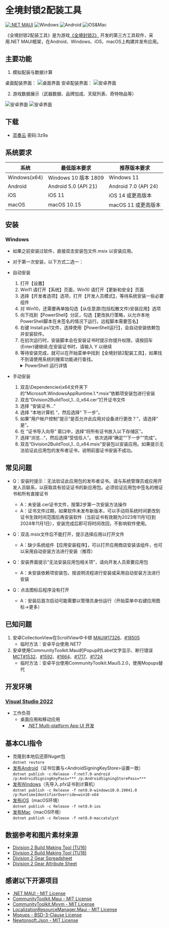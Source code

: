 # 全境封锁2配装工具
[![.NET MAUI](https://img.shields.io/badge/.NET-MAUI-000000?labelColor=512bd4)](https://dotnet.microsoft.com/zh-cn/apps/maui)
![Windows](https://img.shields.io/badge/-Windows10-0078D6?labelColor=0078D6&logo=Windows)
![Android](https://img.shields.io/badge/-Android-000000?labelColor=000000&logo=Android)
![iOS&Mac](https://img.shields.io/badge/-iOS_&_Mac-000000?labelColor=000000&logo=Apple)  


《全境封锁2配装工具》是为游戏[《全境封锁2》](https://www.ubisoft.com/en-us/game/the-division/the-division-2)
开发的第三方工具软件，采用.NET MAUI框架，在Android、Windows、iOS、macOS上构建并发布应用。

## 主要功能

1.  模拟配装与数据计算 

桌面配装界面：
![桌面界面](/Screenshot/Division2BuildTool_screenshot_desktop.png) 
安卓配装界面：
![安卓界面](/Screenshot/Division2BuildTool_screenshot_android1.png)

2.  游戏数据展示（武器数据、品牌加成、天赋列表、奇特物品等）  

![安卓界面](/Screenshot/Division2BuildTool_screenshot_android2.png)
![安卓界面](/Screenshot/Division2BuildTool_screenshot_android3.png)

## 下载
- [蓝奏云](https://wwbb.lanzout.com/b03vesg4h)     密码:3z9a

## 系统要求

系统           | 最低版本要求                     | 推荐版本要求             
--------------|--------------------------------|---------------------
Windows(x64)  | Windows 10 版本 1809            |Windows 11
Android       | Android 5.0 (API 21)           |Android 7.0 (API 24) 
iOS           | iOS 11                         |iOS 14 或更高版本    
macOS         | macOS 10.15                    |macOS 11 或更高版本

## 安装
### Windows
- 如果之前安装过软件，直接双击安装包文件.msix 以安装应用。

- 对于第一次安装，以下方式二选一：

- 自动安装
  1. 打开【设置】
  1. Win11 请打开【系统】页面，Win10 请打开【更新和安全】页面
  1. 选择【开发者选项】选项，打开【开发人员模式】，等待系统安装一些必要组件
  1. 对 Win10，还需要再单独勾选【从任意源(包括松散文件)安装应用】选项
  1. 向下找到【PowerShell】分区，勾选【更改执行策略，以允许本地PowerShell脚本在未签名的情况下运行。远程脚本需要签名】
  1. 右键 Install.ps1文件，选择使用【PowerShell运行】，会自动安装依赖包并安装软件。
  1. 在初次运行时，安装脚本会在安装证书时提示你提升权限，请按回车(Enter)键继续;在安装证书时，请输入 Y 以继续
  1. 等待安装完成，就可以在开始菜单中找到【全境封锁2配装工具】，如果找不到请使用系统的搜索功能进行查找。
     <details>
       <summary>PowerShell 运行详情</summary>
         <pre><code>
         找到了捆绑:  Division2BuildTool_**.*.*.0_x64.msix  
         找到证书:  Division2BuildTool_**.*.*.0_x64.cer  
         在安装此应用程序之前，需要执行以下操作:  
         -安装签名证书  
         需要具有管理员凭据才能继续。  请接受 UAC 提示并在请求时提供管理员密码。    
         按 Enter 键继续...:  
         正在安装证书...  
         您要将数字证书安装到计算机的受信任人员证书存储区中。这样做有严重的安全风险，只有在信任此数字证书的建立者时才应执     行此操作。  
         当您使用完此应用程序时，应手动移除关联的数字证书。以下网址提供了相关操作说明:  
         http://go.microsoft.com/fwlink/?LinkId=243053  
         是否确实要继续?  
         [Y] 是(Y)  [N] 否(N)  [?] 帮助 (默认值为“N”):  
         正在安装应用程序...  
         找到依赖项包:  
         Microsoft.WindowsAppRuntime.1.*.msix  
         成功: 成功安装了应用程序。  
         按 Enter 键继续...:
         </code></pre>
     </details>

- 手动安装
  1. 双击\Dependencies\x64文件夹下的“Microsoft.WindowsAppRuntime.1.*.msix”依赖项安装包进行安装
  1. 双击“Division2BuildTool_1.*.*.0_x64.cer”打开证书文件
  1. 选择 “安装证书...”
  1. 选择 “本地计算机 ”，然后选择“ 下一步”。
  1. 如果“用户帐户控制”提示“是否允许此应用对设备进行更改？”，请选择“ 是”。
  1. 在 “证书导入向导” 窗口中，选择“将所有证书放入以下存储区”。
  1. 选择“浏览...”，然后选择“受信任人”。 依次选择“确定”“下一步”“完成”。
  1. 双击“Division2BuildTool_1.*.*.0_x64.msix”安装包以安装应用。如果提示无法验证此应用包的发布者证书，说明前面证书安装不成功。 

## 常见问题
- Q：安装时提示：无法验证此应用包的发布者证书。请与系统管理员或应用开发人员联系，以获取具有验证证书的新应用包。必须验证应用包中签名的根证书和所有直接证书

  - A：未安装.cer证书文件，按第2步第一次安装方法操作
  - A：证书文件过期，如果软件未发布新版本，可以手动将系统时间更改到证书生效时间范围后再安装软件（当前证书有效期为2023年11月1日到2024年11月1日），安装完成后即可将时间改回，不影响软件使用。

- Q：双击.msix文件后不能打开，提示选择应用以打开文件
  - A：缺少系统组件【应用安装程序】，可以打开应用商店安装该组件，也可以采用自动安装方法进行安装（推荐）

- Q：安装界面提示“无法安装应用包相关项”，请向开发人员索要应用包
  - A：未安装依赖项安装包，按说明流程进行安装或采用自动安装方法进行安装

- Q：点击图标后程序没有打开
  - A：安装后首次启动可能需要以管理员身份运行（开始菜单中右键应用图标->更多）


## 已知问题

1.  安卓CollectionView在ScrollView中卡顿 [MAUI#17326](https://github.com/dotnet/maui/issues/17326)、[#18505](https://github.com/dotnet/maui/issues/18505)
    - 临时方法：安卓平台使用.NET7
1.  安卓使用CommunityToolkit.Maui的Popup时Label文字显示、断行错误 [MCT#1532](https://github.com/CommunityToolkit/Maui/issues/1532)、[#1592](https://github.com/CommunityToolkit/Maui/issues/1592)、[#1664](https://github.com/CommunityToolkit/Maui/issues/1664)、[#1717](https://github.com/CommunityToolkit/Maui/issues/1717)、[#1724](https://github.com/CommunityToolkit/Maui/issues/1724)
    - 临时方法：安卓平台使用CommunityToolkit.Maui5.2.0，使用Mopups替代



## 开发环境
### [Visual Studio 2022](https://visualstudio.microsoft.com/zh-hans/vs/)
- 工作负荷
    - 桌面应用和移动应用
        - [.NET Multi-platform App UI 开发](https://learn.microsoft.com/zh-cn/dotnet/maui/what-is-maui?view=net-maui-8.0)

## 基本CLI指令
- 克隆到本地后还原Nuget包  
    ```dotnet restore```
- [发布Android](https://learn.microsoft.com/zh-cn/dotnet/maui/android/deployment/publish-cli?view=net-maui-7.0)（证书位置与\<AndroidSigningKeyStore>设置一致）  
    ```dotnet publish -c:Release -f:net7.0-android /p:AndroidSigningKeyPass=*** /p:AndroidSigningStorePass=***```
- [发布Windows](https://learn.microsoft.com/zh-cn/dotnet/maui/windows/deployment/publish-cli?view=net-maui-8.0)（先导入.pfx证书到计算机）  
    ```dotnet publish -c Release -f net8.0-windows10.0.19041.0 /p:RuntimeIdentifierOverride=win10-x64```
- [发布iOS](https://learn.microsoft.com/zh-cn/dotnet/maui/ios/deployment/publish-cli?view=net-maui-8.0)（macOS环境）  
    ```dotnet publish -c Release -f net8.0-ios```
- [发布Mac](https://learn.microsoft.com/zh-cn/dotnet/maui/mac-catalyst/deployment/publish-unsigned?view=net-maui-8.0)（macOS环境）  
    ```dotnet publish -c Release -f net8.0-maccatalyst```

## 数据参考和图片素材来源
- [Division 2 Build Making Tool (TU16)](https://docs.google.com/spreadsheets/d/1gdiqJGR0U9yiSX90mVA4bruWfUyWpmsmWsYz4wY7t3Q)
- [Division 2 Build Making Tool (TU18)](https://docs.google.com/spreadsheets/d/1X2bO8LerEfHNAG_Ta1cosmecAkjububViFPrI41XTqw/edit?usp=sharing)
- [Division 2 Gear Spreadsheet](https://docs.google.com/spreadsheets/d/1nrPBmOrtpkEW1j5fbcRT7L-AXgsGOqMqxXoVtopsiGM)
- [Division 2 Gear Attribute Sheet](https://docs.google.com/spreadsheets/d/e/2PACX-1vTJEX5DerCvOj3a_m36TRy1gPBAUvrduOIdmXI9j1Y0MpQk1wIXaZ9KOcPa7HzXzp_N5qGmjDj6yEfL/pubhtml)

## 感谢以下开源项目
* [.NET MAUI - MIT License](https://github.com/dotnet/maui)
* [CommunityToolkit.Maui - MIT License](https://github.com/CommunityToolkit/Maui)
* [CommunityToolkit.Mvvm - MIT License](https://github.com/CommunityToolkit/dotnet)
* [LocalizationResourceManager.Maui - MIT License](https://github.com/SirJohnK/LocalizationResourceManager.Maui)
* [Mopups - BSD-3-Clause License](https://github.com/LuckyDucko/Mopups)
* [Newtonsoft.Json - MIT License](https://github.com/JamesNK/Newtonsoft.Json)
